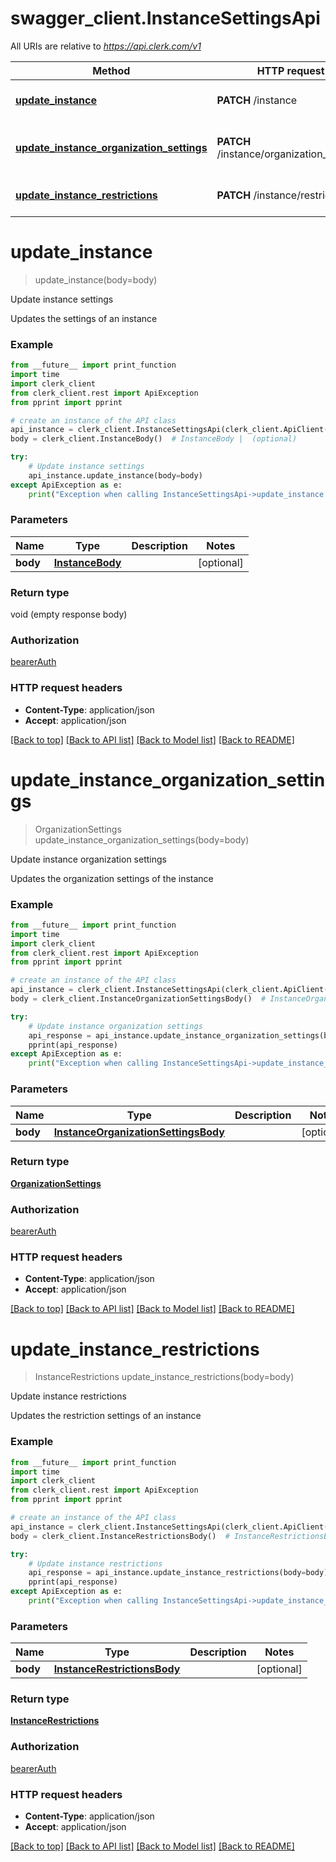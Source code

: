 # swagger_client.InstanceSettingsApi

All URIs are relative to *https://api.clerk.com/v1*

Method | HTTP request | Description
------------- | ------------- | -------------
[**update_instance**](InstanceSettingsApi.md#update_instance) | **PATCH** /instance | Update instance settings
[**update_instance_organization_settings**](InstanceSettingsApi.md#update_instance_organization_settings) | **PATCH** /instance/organization_settings | Update instance organization settings
[**update_instance_restrictions**](InstanceSettingsApi.md#update_instance_restrictions) | **PATCH** /instance/restrictions | Update instance restrictions

# **update_instance**
> update_instance(body=body)

Update instance settings

Updates the settings of an instance

### Example

```python
from __future__ import print_function
import time
import clerk_client
from clerk_client.rest import ApiException
from pprint import pprint

# create an instance of the API class
api_instance = clerk_client.InstanceSettingsApi(clerk_client.ApiClient(configuration))
body = clerk_client.InstanceBody()  # InstanceBody |  (optional)

try:
    # Update instance settings
    api_instance.update_instance(body=body)
except ApiException as e:
    print("Exception when calling InstanceSettingsApi->update_instance: %s\n" % e)
```

### Parameters

Name | Type | Description  | Notes
------------- | ------------- | ------------- | -------------
 **body** | [**InstanceBody**](InstanceBody.md)|  | [optional] 

### Return type

void (empty response body)

### Authorization

[bearerAuth](../README.md#bearerAuth)

### HTTP request headers

 - **Content-Type**: application/json
 - **Accept**: application/json

[[Back to top]](#) [[Back to API list]](../README.md#documentation-for-api-endpoints) [[Back to Model list]](../README.md#documentation-for-models) [[Back to README]](../README.md)

# **update_instance_organization_settings**
> OrganizationSettings update_instance_organization_settings(body=body)

Update instance organization settings

Updates the organization settings of the instance

### Example

```python
from __future__ import print_function
import time
import clerk_client
from clerk_client.rest import ApiException
from pprint import pprint

# create an instance of the API class
api_instance = clerk_client.InstanceSettingsApi(clerk_client.ApiClient(configuration))
body = clerk_client.InstanceOrganizationSettingsBody()  # InstanceOrganizationSettingsBody |  (optional)

try:
    # Update instance organization settings
    api_response = api_instance.update_instance_organization_settings(body=body)
    pprint(api_response)
except ApiException as e:
    print("Exception when calling InstanceSettingsApi->update_instance_organization_settings: %s\n" % e)
```

### Parameters

Name | Type | Description  | Notes
------------- | ------------- | ------------- | -------------
 **body** | [**InstanceOrganizationSettingsBody**](InstanceOrganizationSettingsBody.md)|  | [optional] 

### Return type

[**OrganizationSettings**](OrganizationSettings.md)

### Authorization

[bearerAuth](../README.md#bearerAuth)

### HTTP request headers

 - **Content-Type**: application/json
 - **Accept**: application/json

[[Back to top]](#) [[Back to API list]](../README.md#documentation-for-api-endpoints) [[Back to Model list]](../README.md#documentation-for-models) [[Back to README]](../README.md)

# **update_instance_restrictions**
> InstanceRestrictions update_instance_restrictions(body=body)

Update instance restrictions

Updates the restriction settings of an instance

### Example

```python
from __future__ import print_function
import time
import clerk_client
from clerk_client.rest import ApiException
from pprint import pprint

# create an instance of the API class
api_instance = clerk_client.InstanceSettingsApi(clerk_client.ApiClient(configuration))
body = clerk_client.InstanceRestrictionsBody()  # InstanceRestrictionsBody |  (optional)

try:
    # Update instance restrictions
    api_response = api_instance.update_instance_restrictions(body=body)
    pprint(api_response)
except ApiException as e:
    print("Exception when calling InstanceSettingsApi->update_instance_restrictions: %s\n" % e)
```

### Parameters

Name | Type | Description  | Notes
------------- | ------------- | ------------- | -------------
 **body** | [**InstanceRestrictionsBody**](InstanceRestrictionsBody.md)|  | [optional] 

### Return type

[**InstanceRestrictions**](InstanceRestrictions.md)

### Authorization

[bearerAuth](../README.md#bearerAuth)

### HTTP request headers

 - **Content-Type**: application/json
 - **Accept**: application/json

[[Back to top]](#) [[Back to API list]](../README.md#documentation-for-api-endpoints) [[Back to Model list]](../README.md#documentation-for-models) [[Back to README]](../README.md)

